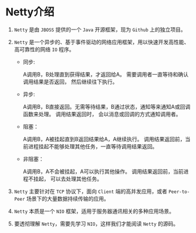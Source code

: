 # Netty介绍

1. `Netty` 是由 `JBOSS` 提供的一个 `Java` 开源框架，现为 `Github` 上的独立项目。

2. `Netty` 是一个异步的、基于事件驱动的网络应用框架，用以快速开发高性能、高可靠性的网络 `IO` 程序。

   * 同步:

     A调用B，B处理直到获得结果，才返回给A。
      需要调用者一直等待和确认调用结果是否返回， 然后继续往下执行。

   * 异步:

     A调用B，B直接返回。无需等待结果，B通过状态，通知等来通知A或回调函数来处理。
      调用结果返回时， 会以消息或回调的方式通知调用者。

   * 阻塞：

     A调用B，A被挂起直到B返回结果给A，A继续执行。
      调用结果返回前，当前进程挂起不能够处理其他任务，一直等待调用结果返回。
     
   * 非阻塞：
     
     A调用B，A不会被挂起，A可以执行其他操作。
      调用结果返回前，当前进程不挂起， 可以去处理其他任务。
     
   
3. `Netty` 主要针对在 `TCP` 协议下，面向 `Client` 端的高并发应用，或者 `Peer-to-Peer` 场景下的大量数据持续传输的应用。

4. `Netty` 本质是一个 `NIO` 框架，适用于服务器通讯相关的多种应用场景。

5. 要透彻理解 `Netty`，需要先学习 `NIO`，这样我们才能阅读 `Netty` 的源码。

